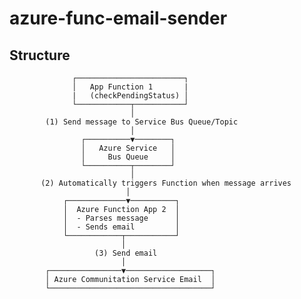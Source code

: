 # azure-func-email-sender
## Structure
                  ┌────────────────────────┐
                  │   App Function 1       | 
                  |   (checkPendingStatus) │
                  └────────────┬───────────┘
                               │
            (1) Send message to Service Bus Queue/Topic
                               │
                    ┌──────────▼────────┐
                    │   Azure Service   │
                    │     Bus Queue     │
                    └──────────┬────────┘
                               │
           (2) Automatically triggers Function when message arrives
                              │
                ┌─────────────▼──────────┐
                │  Azure Function App 2  │
                │  - Parses message      │
                │  - Sends email         │
                └────────────┬───────────┘
                             │
                       (3) Send email
                             │
            ┌────────────────▼───────────────────┐
            │ Azure Communitation Service Email  │
            └────────────────────────────────────┘